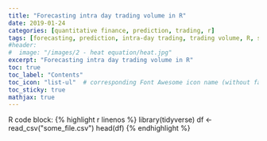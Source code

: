 ```yaml
---
title: "Forecasting intra day trading volume in R"
date: 2019-01-24
categories: [quantitative finance, prediction, trading, r]
tags: [forecasting, prediction, intra-day trading, trading volume, R, statistics]
#header:
#  image: "/images/2 - heat equation/heat.jpg"
excerpt: "Forecasting intra day trading volume in R"
toc: true
toc_label: "Contents"
toc_icon: "list-ul"  # corresponding Font Awesome icon name (without fa prefix
toc_sticky: true
mathjax: true
---
```


R code block:
{% highlight r linenos %}
library(tidyverse)
df <- read_csv("some_file.csv")
head(df)
{% endhighlight %}
